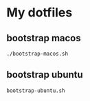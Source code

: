 # My dotfiles

## bootstrap macos
```shell
./bootstrap-macos.sh
```

## bootstrap ubuntu
```shell
bootstrap-ubuntu.sh
```
